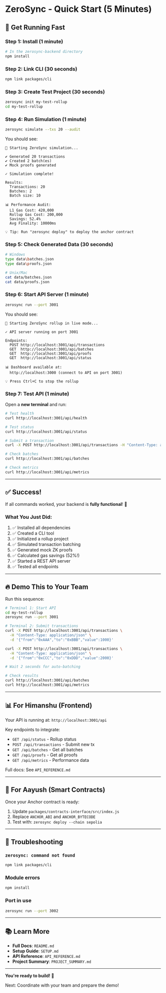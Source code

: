 # ZeroSync - Quick Start (5 Minutes)

## 🚀 Get Running Fast

### Step 1: Install (1 minute)

```bash
# In the zerosync-backend directory
npm install
```

### Step 2: Link CLI (30 seconds)

```bash
npm link packages/cli
```

### Step 3: Create Test Project (30 seconds)

```bash
zerosync init my-test-rollup
cd my-test-rollup
```

### Step 4: Run Simulation (1 minute)

```bash
zerosync simulate --txs 20 --audit
```

You should see:
```
🚀 Starting ZeroSync simulation...

✔ Generated 20 transactions
✔ Created 2 batch(es)
✔ Mock proofs generated

✓ Simulation complete!

Results:
  Transactions: 20
  Batches: 2
  Batch size: 10

📊 Performance Audit:
  L1 Gas Cost: 420,000
  Rollup Gas Cost: 200,000
  Savings: 52.4%
  Avg Finality: 10000ms

💡 Tip: Run "zerosync deploy" to deploy the anchor contract
```

### Step 5: Check Generated Data (30 seconds)

```bash
# Windows
type data\batches.json
type data\proofs.json

# Unix/Mac
cat data/batches.json
cat data/proofs.json
```

### Step 6: Start API Server (1 minute)

```bash
zerosync run --port 3001
```

You should see:
```
🚀 Starting ZeroSync rollup in live mode...

✓ API server running on port 3001

Endpoints:
  POST http://localhost:3001/api/transactions
  GET  http://localhost:3001/api/batches
  GET  http://localhost:3001/api/proofs
  GET  http://localhost:3001/api/status

📊 Dashboard available at:
  http://localhost:3000 (connect to API on port 3001)

💡 Press Ctrl+C to stop the rollup
```

### Step 7: Test API (1 minute)

Open a **new terminal** and run:

```bash
# Test health
curl http://localhost:3001/api/health

# Test status
curl http://localhost:3001/api/status

# Submit a transaction
curl -X POST http://localhost:3001/api/transactions -H "Content-Type: application/json" -d "{\"from\":\"0x1111\",\"to\":\"0x2222\",\"value\":500}"

# Check batches
curl http://localhost:3001/api/batches

# Check metrics
curl http://localhost:3001/api/metrics
```

---

## ✅ Success!

If all commands worked, your backend is **fully functional**! 🎉

### What You Just Did:

1. ✅ Installed all dependencies
2. ✅ Created a CLI tool
3. ✅ Initialized a rollup project
4. ✅ Simulated transaction batching
5. ✅ Generated mock ZK proofs
6. ✅ Calculated gas savings (52%!)
7. ✅ Started a REST API server
8. ✅ Tested all endpoints

---

## 🔥 Demo This to Your Team

Run this sequence:

```bash
# Terminal 1: Start API
cd my-test-rollup
zerosync run --port 3001

# Terminal 2: Submit transactions
curl -X POST http://localhost:3001/api/transactions \
  -H "Content-Type: application/json" \
  -d '{"from":"0xAAA","to":"0xBBB","value":1000}'

curl -X POST http://localhost:3001/api/transactions \
  -H "Content-Type: application/json" \
  -d '{"from":"0xCCC","to":"0xDDD","value":2000}'

# Wait 2 seconds for auto-batching

# Check results
curl http://localhost:3001/api/batches
curl http://localhost:3001/api/metrics
```

---

## 📊 For Himanshu (Frontend)

Your API is running at: `http://localhost:3001/api`

Key endpoints to integrate:
- `GET /api/status` - Rollup status
- `POST /api/transactions` - Submit new tx
- `GET /api/batches` - Get all batches
- `GET /api/proofs` - Get all proofs
- `GET /api/metrics` - Performance data

Full docs: See `API_REFERENCE.md`

---

## 🔗 For Aayush (Smart Contracts)

Once your Anchor contract is ready:

1. Update `packages/contracts-interface/src/index.js`
2. Replace `ANCHOR_ABI` and `ANCHOR_BYTECODE`
3. Test with: `zerosync deploy --chain sepolia`

---

## 🐛 Troubleshooting

### `zerosync: command not found`
```bash
npm link packages/cli
```

### Module errors
```bash
npm install
```

### Port in use
```bash
zerosync run --port 3002
```

---

## 📚 Learn More

- **Full Docs**: `README.md`
- **Setup Guide**: `SETUP.md`
- **API Reference**: `API_REFERENCE.md`
- **Project Summary**: `PROJECT_SUMMARY.md`

---

**You're ready to build! 🚀**

Next: Coordinate with your team and prepare the demo!
